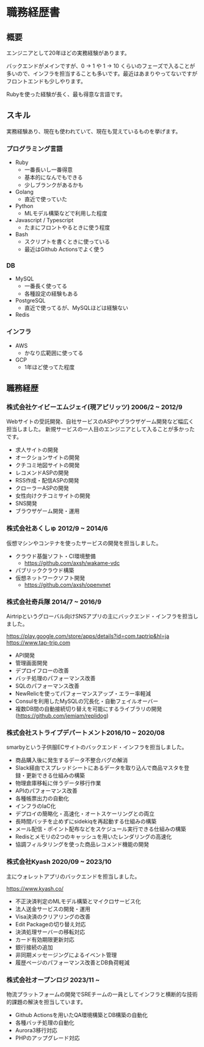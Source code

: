 # 職務経歴書

## 概要

エンジニアとして20年ほどの実務経験があります。

バックエンドがメインですが、0 -> 1 や 1 -> 10 くらいのフェーズで入ることが多いので、インフラを担当することも多いです。最近はあまりやってないですがフロントエンドも少しやります。

Rubyを使った経験が長く、最も得意な言語です。

## スキル

実務経験あり、現在も使われていて、現在も覚えているものを挙げます。

### プログラミング言語

- Ruby
    - 一番長いし一番得意
    - 基本的になんでもできる
    - 少しブランクがあるかも
- Golang
    - 直近で使っていた
- Python
    - MLモデル構築などで利用した程度
- Javascript / Typescript
    - たまにフロントやるときに使う程度
- Bash
    - スクリプトを書くときに使っている
    - 最近はGithub Actionsでよく使う


### DB

- MySQL
    - 一番長く使ってる
    - 各種設定の経験もある
- PostgreSQL
    - 直近で使ってるが、MySQLほどは経験ない
- Redis

### インフラ

- AWS
    - かなり広範囲に使ってる
- GCP
    - 1年ほど使ってた程度

## 職務経歴

### 株式会社ケイビーエムジェイ(現アピリッツ) 2006/2 ~ 2012/9

Webサイトの受託開発、自社サービスのASPやブラウザゲーム開発など幅広く担当しました。
新規サービスの一人目のエンジニアとして入ることが多かったです。

- 求人サイトの開発
- オークションサイトの開発
- クチコミ地図サイトの開発
- レコメンドASPの開発
- RSS作成・配信ASPの開発
- クローラーASPの開発
- 女性向けクチコミサイトの開発
- SNS開発
- ブラウザゲーム開発・運用

### 株式会社あくしゅ 2012/9 ~ 2014/6

仮想マシンやコンテナを使ったサービスの開発を担当しました。

- クラウド基盤ソフト・CI環境整備
    - https://github.com/axsh/wakame-vdc
- パブリッククラウド構築
- 仮想ネットワークソフト開発
    - https://github.com/axsh/openvnet

### 株式会社奇兵隊 2014/7 ~ 2016/9

Airtripというグローバル向けSNSアプリの主にバックエンド・インフラを担当しました。

https://play.google.com/store/apps/details?id=com.taptrip&hl=ja
https://www.tap-trip.com

- API開発
- 管理画面開発
- デプロイフローの改善
- バッチ処理のパフォーマンス改善
- SQLのパフォーマンス改善
- NewRelicを使ってパフォーマンスアップ・エラー率軽減
- Consulを利用したMySQLの冗長化・自動フェイルオーバー
- 複数DB間の自動接続切り替えを可能にするライブラリの開発(https://github.com/jemiam/replidog)

### 株式会社ストライプデパートメント2016/10 ~ 2020/08

smarbyという子供服ECサイトのバックエンド・インフラを担当しました。

- 商品購入後に発生するデータ不整合バグの解消
- Slack経由でスプレッドシートにあるデータを取り込んで商品マスタを登録・更新できる仕組みの構築
- 物理倉庫移転に伴うデータ移行作業
- APIのパフォーマンス改善
- 各種帳票出力の自動化
- インフラのIaC化
- デプロイの簡略化・高速化・オートスケーリングとの両立
- 長時間バッチを止めずにsidekiqを再起動する仕組みの構築
- メール配信・ポイント配布などをスケジュール実行できる仕組みの構築
- Redisとメモリの2つのキャッシュを用いたレンダリングの高速化
- 協調フィルタリングを使った商品レコメンド機能の開発

### 株式会社Kyash 2020/09 ~ 2023/10

主にウォレットアプリのバックエンドを担当しました。

https://www.kyash.co/

- 不正決済判定のMLモデル構築とマイクロサービス化
- 法人送金サービスの開発・運用
- Visa決済のクリアリングの改善
- Edit Packageの切り替え対応
- 決済処理サーバーの移転対応
- カード有効期限更新対応
- 銀行接続の追加
- 非同期メッセージングによるイベント管理
- 履歴ページのパフォーマンス改善とDB負荷軽減

### 株式会社オープンロジ 2023/11 ~

物流プラットフォームの開発でSREチームの一員としてインフラと横断的な技術的課題の解決を担当しています。

- Github Actionsを用いたQA環境構築とDB構築の自動化
- 各種バッチ処理の自動化
- Aurora3移行対応
- PHPのアップグレード対応

